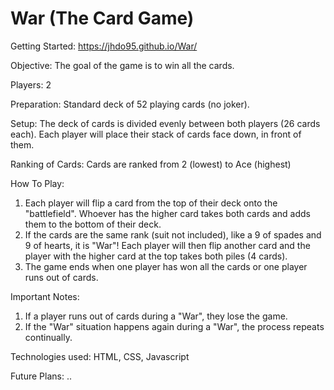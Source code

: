# War (The Card Game)
Getting Started: https://jhdo95.github.io/War/

Objective: The goal of the game is to win all the cards.

Players: 2

Preparation: Standard deck of 52 playing cards (no joker).

Setup: The deck of cards is divided evenly between both players (26 cards each). Each player will place their stack of cards face down, in front of them.

Ranking of Cards: Cards are ranked from 2 (lowest) to Ace (highest)

How To Play:
1. Each player will flip a card from the top of their deck onto the "battlefield". Whoever has the higher card takes both cards and adds them to the bottom of their deck.
2. If the cards are the same rank (suit not included), like a 9 of spades and 9 of hearts, it is "War"! Each player will then flip another card and the player with the higher card at the top takes both piles (4 cards). 
3. The game ends when one player has won all the cards or one player runs out of cards.

Important Notes:
1. If a player runs out of cards during a "War", they lose the game.
2. If the "War" situation happens again during a "War", the process repeats continually.

Technologies used: HTML, CSS, Javascript

Future Plans: ..